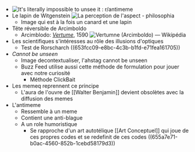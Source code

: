 - ![It's literally impossible to unsee it : r/antimeme](https://i.redd.it/de6ma7dy3vla1.jpg)
- Le lapin de Witgenstein ![La perception de l'aspect - philosophia](https://lh3.googleusercontent.com/proxy/kpv44XaNpio1BPPkkoUvK-HpDJ21vNAk5aJlYwc3T-qlrfRLcUEi_ootWgTqoYODEzPYTl6fKSQQ9R2EV2deT8DyXBP3_RxKo3SSBVB1sQn9yd4Bz8ou8w)
	- Image qui est à la fois un canard et une lapin
- Tête réversible de Arcimboldo
	- Arcimblodo: [*Vertume*](https://fr.wikipedia.org/wiki/Vertumne_%28Arcimboldo%29), 1590 ![Vertumne (Arcimboldo) — Wikipédia](https://upload.wikimedia.org/wikipedia/commons/thumb/9/9c/Portr%C3%A4tt%2C_Rudolf_II_som_Vertumnus._Guiseppe_Arcimboldo_-_Skoklosters_slott_-_87582.tif/lossy-page1-1200px-Portr%C3%A4tt%2C_Rudolf_II_som_Vertumnus._Guiseppe_Arcimboldo_-_Skoklosters_slott_-_87582.tif.jpg)
- Les scientifiques s'intéresses au rôle des illusions d'optiques
	- Test de Rorscharch ((653fcc09-e8bc-4c3b-b1fd-e71fea161705))
- *Cannot be unseen*
	- Image decontextualiser, l'ahstag cannot be unseen
	- Buzz Feed utilise aussi cette méthode de formulation pour jouer avec notre curiosité
		- Méthode ClickBait
- Les memeq reprennent ce principe
	- L'aura de l'ouvre de [[Walter Benjamin]] devient obsolètes avec la diffusion des memes
- L'antimeme
	- Ressemble à un meme
	- Contient une anti-blague
	- A un role humoristique
		- Se rapproche d'un art autotélique [[Art Conceptuel]] qui joue de ces propres codes et se redefinit de ces codes ((655a7e71-b0ac-4560-852b-1cebd58179d3))